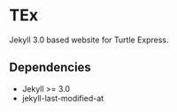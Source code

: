 # TEx
Jekyll 3.0 based website for Turtle Express.

## Dependencies
* Jekyll >= 3.0
* jekyll-last-modified-at
